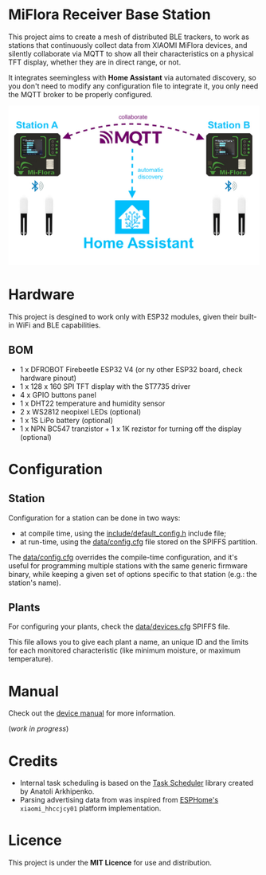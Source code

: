 MiFlora Receiver Base Station
===

This project aims to create a mesh of distributed BLE trackers, to work as stations that continuously collect data from XIAOMI MiFlora devices, and silently collaborate via MQTT to show all their characteristics on a physical TFT display, whether they are in direct range, or not.

It integrates seemingless with **Home Assistant** via automated discovery, so you don't need to modify any configuration file to integrate it, you only need the MQTT broker to be properly configured.

![header](_images/header.jpg)

Hardware
===
This project is desgined to work only with ESP32 modules, given their built-in WiFi and BLE capabilities.

BOM
---
* 1 x DFROBOT Firebeetle ESP32 V4 (or ny other ESP32 board, check hardware pinout)
* 1 x 128 x 160 SPI TFT display with the ST7735 driver
* 4 x GPIO buttons panel
* 1 x DHT22 temperature and humidity sensor
* 2 x WS2812 neopixel LEDs (optional)
* 1 x 1S LiPo battery (optional)
* 1 x NPN BC547 tranzistor + 1 x 1K rezistor for turning off the display (optional)

Configuration
===

Station
---
Configuration for a station can be done in two ways:
* at compile time, using the [include/default_config.h](/include/default_config.h) include file;
* at run-time, using the [data/config.cfg](data/config.cfg) file stored on the SPIFFS partition.

The [data/config.cfg](data/config.cfg) overrides the compile-time configuration, and it's useful for programming multiple stations with the same generic firmware binary, while keeping a given set of options specific to that station (e.g.: the station's name).

Plants
---
For configuring your plants, check the [data/devices.cfg](data/devices.cfg) SPIFFS file.

This file allows you to give each plant a name, an unique ID and the limits for each monitored characteristic (like minimum moisture, or maximum temperature).

Manual
===
Check out the [device manual](./MANUAL.md) for more information.

(*work in progress*)

Credits
===
* Internal task scheduling is based on the [Task Scheduler](https://github.com/arkhipenko/TaskScheduler) library created by Anatoli Arkhipenko.
* Parsing advertising data from was inspired from [ESPHome's](https://esphome.io/components/sensor/xiaomi_ble.html) `xiaomi_hhccjcy01` platform implementation.

Licence
===
This project is under the **MIT Licence** for use and distribution.